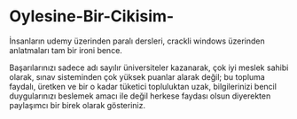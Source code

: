 # Oylesine-Bir-Cikisim-
İnsanların udemy üzerinden paralı dersleri, crackli windows üzerinden anlatmaları tam bir ironi bence.

Başarılarınızı sadece adı sayılır üniversiteler kazanarak, çok iyi meslek sahibi olarak, sınav sisteminden çok yüksek puanlar alarak değil; bu topluma faydalı, üretken ve bir o kadar tüketici topluluktan uzak, bilgilerinizi bencil duygularınızı beslemek amacı ile değil herkese faydası olsun diyerekten paylaşımcı bir birek olarak gösteriniz. 
